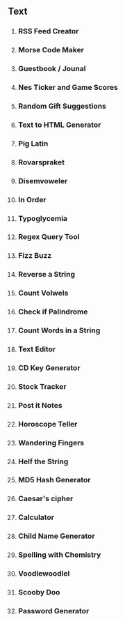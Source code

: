 ## Text

1. ### RSS Feed Creator

2. ### Morse Code Maker

3. ### Guestbook / Jounal

4. ### Nes Ticker and Game Scores

5. ### Random Gift Suggestions

6. ### Text to HTML Generator

7. ### Pig Latin

8. ### Rovarspraket

9. ### Disemvoweler

10. ### In Order

11. ### Typoglycemia

12. ### Regex Query Tool

13. ### Fizz Buzz

14. ### Reverse a String

15. ### Count Volwels

16. ### Check if Palindrome

17. ### Count Words in a String

18. ### Text Editor

19. ### CD Key Generator

20. ### Stock Tracker

21. ### Post it Notes

22. ### Horoscope Teller

23. ### Wandering Fingers

24. ### Helf the String

25. ### MD5 Hash Generator

26. ### Caesar's cipher

27. ### Calculator

28. ### Child Name Generator

29. ### Spelling with Chemistry

30. ### Voodlewoodlel

31. ### Scooby Doo

32. ### Password Generator
